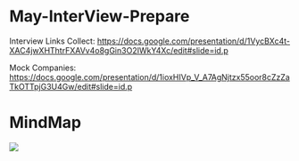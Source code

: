 # May-InterView-Prepare


Interview Links Collect: https://docs.google.com/presentation/d/1VycBXc4t-XAC4jwXHThtrFXAVv4o8gGin3O2IWkY4Xc/edit#slide=id.p

Mock Companies: https://docs.google.com/presentation/d/1ioxHIVp_V_A7AgNjtzx55oor8cZzZaTkOTTpjG3U4Gw/edit#slide=id.p

# MindMap
![](.img/20240605-Java%20Interview.png)